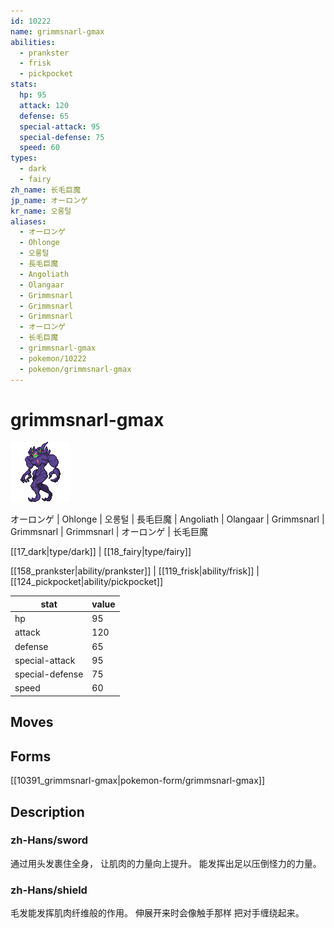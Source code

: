 ```yaml
---
id: 10222
name: grimmsnarl-gmax
abilities:
  - prankster
  - frisk
  - pickpocket
stats:
  hp: 95
  attack: 120
  defense: 65
  special-attack: 95
  special-defense: 75
  speed: 60
types:
  - dark
  - fairy
zh_name: 长毛巨魔
jp_name: オーロンゲ
kr_name: 오롱털
aliases:
  - オーロンゲ
  - Ohlonge
  - 오롱털
  - 長毛巨魔
  - Angoliath
  - Olangaar
  - Grimmsnarl
  - Grimmsnarl
  - Grimmsnarl
  - オーロンゲ
  - 长毛巨魔
  - grimmsnarl-gmax
  - pokemon/10222
  - pokemon/grimmsnarl-gmax
---
```

# grimmsnarl-gmax

![](https://raw.githubusercontent.com/PokeAPI/sprites/master/sprites/pokemon/10222.png)

オーロンゲ | Ohlonge | 오롱털 | 長毛巨魔 | Angoliath | Olangaar | Grimmsnarl | Grimmsnarl | Grimmsnarl | オーロンゲ | 长毛巨魔

[[17_dark|type/dark]] | [[18_fairy|type/fairy]]

[[158_prankster|ability/prankster]] | [[119_frisk|ability/frisk]] | [[124_pickpocket|ability/pickpocket]]

|stat|value|
|---|---|
|hp|95|
|attack|120|
|defense|65|
|special-attack|95|
|special-defense|75|
|speed|60|


## Moves



## Forms



[[10391_grimmsnarl-gmax|pokemon-form/grimmsnarl-gmax]]

## Description

### zh-Hans/sword

通过用头发裹住全身，
让肌肉的力量向上提升。
能发挥出足以压倒怪力的力量。

### zh-Hans/shield

毛发能发挥肌肉纤维般的作用。
伸展开来时会像触手那样
把对手缠绕起来。

